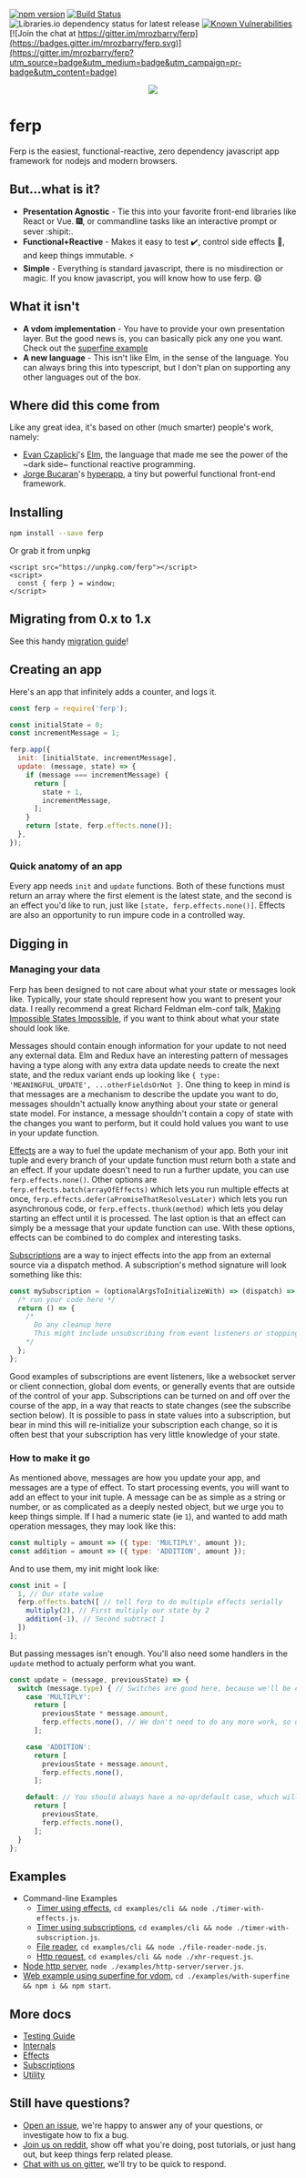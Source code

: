 [![npm version](https://badge.fury.io/js/ferp.svg)](https://badge.fury.io/js/ferp)
[![Build Status](https://travis-ci.org/mrozbarry/ferp.svg?branch=master)](https://travis-ci.org/ferp-js/ferp)
![Libraries.io dependency status for latest release](https://img.shields.io/librariesio/release/npm/ferp)
[![Known Vulnerabilities](https://snyk.io/test/github/ferp-js/ferp/badge.svg)](https://snyk.io/test/github/ferp-js/ferp) 
[![Join the chat at https://gitter.im/mrozbarry/ferp](https://badges.gitter.im/mrozbarry/ferp.svg)](https://gitter.im/mrozbarry/ferp?utm_source=badge&utm_medium=badge&utm_campaign=pr-badge&utm_content=badge)

<p align="center">
  <img src="./docs/f%3D>rp.jpg" />
</p>

# ferp

Ferp is the easiest, functional-reactive, zero dependency javascript app framework for nodejs and modern browsers.

## But...what is it?

 - **Presentation Agnostic** - Tie this into your favorite front-end libraries like React or Vue. :fireworks:, or commandline tasks like an interactive prompt or sever :shipit:.
 - **Functional+Reactive** - Makes it easy to test :heavy_check_mark:, control side effects :imp:, and keep things immutable. :zap:
 - **Simple** - Everything is standard javascript, there is no misdirection or magic. If you know javascript, you will know how to use ferp. :smile:

## What it isn't

 - **A vdom implementation** - You have to provide your own presentation layer. But the good news is, you can basically pick any one you want. Check out the [superfine example](./examples/with-superfine)
 - **A new language** - This isn't like Elm, in the sense of the language. You can always bring this into typescript, but I don't plan on supporting any other languages out of the box.

## Where did this come from

Like any great idea, it's based on other (much smarter) people's work, namely:
 - [Evan Czaplicki](https://github.com/evancz)'s [Elm](https://elm-lang.org/), the language that made me see the power of the ~dark side~ functional reactive programming.
 - [Jorge Bucaran](https://github.com/jorgebucaran)'s [hyperapp](https://github.com/jorgebucaran/hyperapp), a tiny but powerful functional front-end framework.

## Installing

```bash
npm install --save ferp
```

Or grab it from unpkg

```
<script src="https://unpkg.com/ferp"></script>
<script>
  const { ferp } = window;
</script>
```

## Migrating from 0.x to 1.x

See this handy [migration guide](./MIGRATION.md)!

## Creating an app

Here's an app that infinitely adds a counter, and logs it.

```javascript
const ferp = require('ferp');

const initialState = 0;
const incrementMessage = 1;

ferp.app({
  init: [initialState, incrementMessage],
  update: (message, state) => {
    if (message === incrementMessage) {
      return [
        state + 1,
        incrementMessage,
      ];
    }
    return [state, ferp.effects.none()];
  },
});
```

### Quick anatomy of an app

Every app needs `init` and `update` functions.
Both of these functions must return an array where the first element is the latest state, and the second is an effect you'd like to run, just like `[state, ferp.effects.none()]`.
Effects are also an opportunity to run impure code in a controlled way.

## Digging in

### Managing your data

Ferp has been designed to not care about what your state or messages look like.
Typically, your state should represent how you want to present your data.
I really recommend a great Richard Feldman elm-conf talk, [Making Impossible States Impossible](https://www.youtube.com/watch?v=IcgmSRJHu_8), if you want to think about what your state should look like.

Messages should contain enough information for your update to not need any external data.
Elm and Redux have an interesting pattern of messages having a type along with any extra data update needs to create the next state, and the redux variant ends up looking like `{ type: 'MEANINGFUL_UPDATE', ...otherFieldsOrNot }`.
One thing to keep in mind is that messages are a mechanism to describe the update you want to do, messages shouldn't actually know anything about your state or general state model.
For instance, a message shouldn't contain a copy of state with the changes you want to perform, but it could hold values you want to use in your update function.

[Effects](./src/ferp/effects) are a way to fuel the update mechanism of your app.
Both your init tuple and every branch of your update function must return both a state and an effect.
If your update doesn't need to run a further update, you can use `ferp.effects.none()`.
Other options are `ferp.effects.batch(arrayOfEffects)` which lets you run multiple effects at once, `ferp.effects.defer(aPromiseThatResolvesLater)` which lets you run asynchronous code, or `ferp.effects.thunk(method)` which lets you delay starting an effect until it is processed.
The last option is that an effect can simply be a message that your update function can use.
With these options, effects can be combined to do complex and interesting tasks.

[Subscriptions](./src/ferp/subscriptions) are a way to inject effects into the app from an external source via a dispatch method.
A subscription's method signature will look something like this:

```javascript
const mySubscription = (optionalArgsToInitializeWith) => (dispatch) => {
  /* run your code here */
  return () => {
    /*
      Do any cleanup here
      This might include unsubscribing from event listeners or stopping timers.
    */
  };
};
```

Good examples of subscriptions are event listeners, like a websocket server or client connection, global dom events, or generally events that are outside of the control of your app.
Subscriptions can be turned on and off over the course of the app, in a way that reacts to state changes (see the subscribe section below).
It is possible to pass in state values into a subscription, but bear in mind this will re-initialize your subscription each change, so it is often best that your subscription has very little knowledge of your state.

### How to make it go

As mentioned above, messages are how you update your app, and messages are a type of effect.
To start processing events, you will want to add an effect to your init tuple.
A message can be as simple as a string or number, or as complicated as a deeply nested object, but we urge you to keep things simple.
If I had a numeric state (ie `1`), and wanted to add math operation messages, they may look like this:

```javascript
const multiply = amount => ({ type: 'MULTIPLY', amount });
const addition = amount => ({ type: 'ADDITION', amount });
```

And to use them, my init might look like:

```javascript
const init = [
  1, // Our state value
  ferp.effects.batch([ // tell ferp to do multiple effects serially
    multiply(2), // First multiply our state by 2
    addition(-1), // Second subtract 1
  ])
];
```

But passing messages isn't enough.
You'll also need some handlers in the `update` method to actualy perform what you want.

```javascript
const update = (message, previousState) => {
  switch (message.type) { // Switches are good here, because we'll be checking multiple cases for message.type
    case 'MULTIPLY':
      return [
        previousState * message.amount,
        ferp.effects.none(), // We don't need to do any more work, so declare that there are no more effects
      ];

    case 'ADDITION':
      return [
        previousState + message.amount,
        ferp.effects.none(),
      ];

    default: // You should always have a no-op/default case, which will always keep your state, even if you aren't handling a certain message yet.
      return [
        previousState,
        ferp.effects.none(),
      ];
  }
};
```

## Examples

 - Command-line Examples
   - [Timer using effects](./examples/cli/timer-with-effects.js), `cd examples/cli && node ./timer-with-effects.js`.
   - [Timer using subscriptions](./examples/cli/timer-with-subscription), `cd examples/cli && node ./timer-with-subscription.js`.
   - [File reader](./examples/cli/file-reader-node.js), `cd examples/cli && node ./file-reader-node.js`.
   - [Http request](./examples/cli/xhr-request.js), `cd examples/cli && node ./xhr-request.js`.
 - [Node http server](./examples/http-server), `node ./examples/http-server/server.js`.
 - [Web example using superfine for vdom](./examples/with-serverfine), `cd ./examples/with-superfine && npm i && npm start`.

## More docs

 - [Testing Guide](./TESTING.md)
 - [Internals](./INTERNALS.md)
 - [Effects](./src/ferp/effects/README.md)
 - [Subscriptions](./src/ferp/subscriptions/README.md)
 - [Utility](./src/ferp/util/README.md)

## Still have questions?

 - [Open an issue](https://github.com/ferp-js/ferp/issues/new), we're happy to answer any of your questions, or investigate how to fix a bug.
 - [Join us on reddit](https://www.reddit.com/r/ferp), show off what you're doing, post tutorials, or just hang out, but keep things ferp related please.
 - [Chat with us on gitter](https://gitter.im/mrozbarry/ferp), we'll try to be quick to respond.
